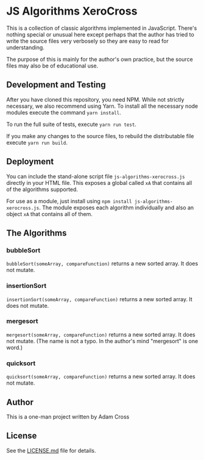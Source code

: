 # JS Algorithms XeroCross

This is a collection of classic algorithms implemented in JavaScript.  There's
nothing special or unusual here except perhaps that the author has tried to write the source
files very verbosely so they are easy to read for understanding.

The purpose of this is mainly for the author's own practice, but the source files
may also be of educational use.

## Development and Testing

After you have cloned this repository, you need NPM.  While not strictly
necessary, we also recommend using Yarn.  To install all the necessary node modules
execute the command `yarn install`.

To run the full suite of tests, execute `yarn run test`.

If you make any changes to the source files, to rebuild the distributable file
execute `yarn run build`.

## Deployment

You can include the stand-alone script file `js-algorithms-xerocross.js` directly in
your HTML file.  This exposes a global called `xA` that contains all of the algorithms
supported.

For use as a module, just install using `npm install js-algorithms-xerocross.js`.
The module exposes each algorithm individually and also an object `xA` that
contains all of them.

## The Algorithms

### bubbleSort

`bubbleSort(someArray, compareFunction)` returns a new sorted array.
It does not mutate.

### insertionSort

`insertionSort(someArray, compareFunction)` returns a new sorted array.
It does not mutate.

### mergesort

`mergesort(someArray, compareFunction)` returns a new sorted array.
It does not mutate.  (The name is not a typo.  In the author's mind "mergesort" is one word.)

### quicksort

`quicksort(someArray, compareFunction)` returns a new sorted array.
It does not mutate.

## Author

This is a one-man project written by Adam Cross


## License

See the [LICENSE.md](LICENSE.md) file for details.
